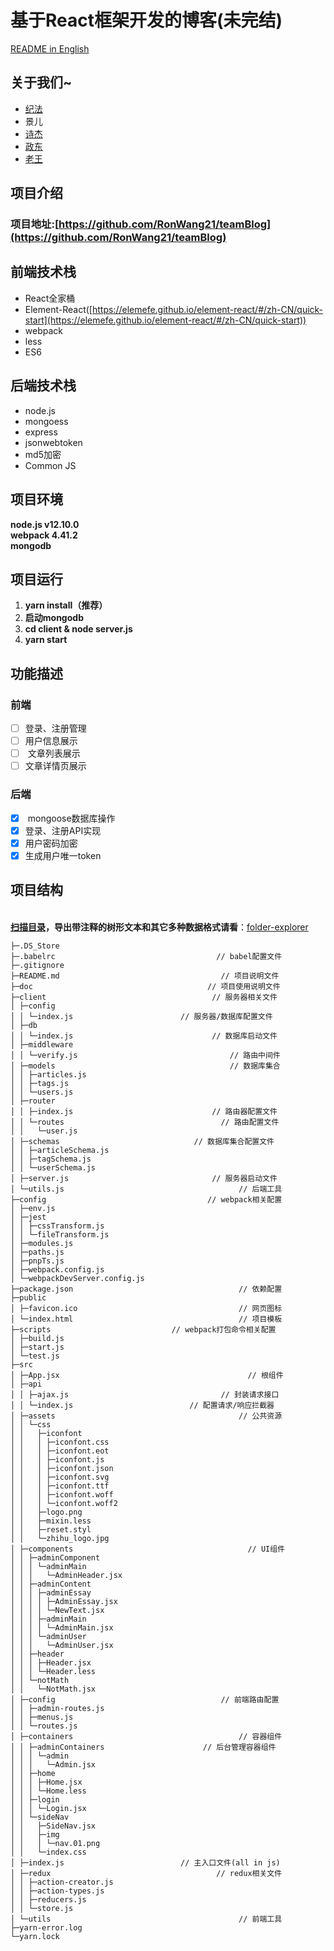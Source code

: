 # 基于React框架开发的博客(未完结)

[README in English](README-en.md)

<a name="TXwq3"></a>
## 关于我们~

- [纪法](https://github.com/luckyMuChen)
- 景儿
- [诗杰](https://github.com/LeeJay9701)
- [政东](https://github.com/LD382549823)
- [老王](https://github.com/RonWang21)

<a name="1TFk7"></a>
## 项目介绍
<a name="45lpm"></a>
### 项目地址:[https://github.com/RonWang21/teamBlog](https://github.com/RonWang21/teamBlog)


<a name="6oaFs"></a>
## 前端技术栈

- React全家桶
- Element-React([https://elemefe.github.io/element-react/#/zh-CN/quick-start](https://elemefe.github.io/element-react/#/zh-CN/quick-start))
- webpack
- less
- ES6

<a name="gO4Lz"></a>
## 后端技术栈

- node.js
- mongoess
- express
- jsonwebtoken
- md5加密
- Common JS

<a name="04HHm"></a>
## 项目环境
**node.js v12.10.0**<br />**webpack 4.41.2**<br />**mongodb**<br />
<a name="JrZDi"></a>
## 项目运行

1. **yarn install（推荐）**
1. **启动mongodb**
1. **cd client & node server.js**
1. **yarn start**

<a name="P3fGj"></a>
## 功能描述
<a name="suTYK"></a>
### 前端

- [ ] 登录、注册管理
- [ ] 用户信息展示
- [ ]  文章列表展示
- [ ] 文章详情页展示

<a name="aHlev"></a>
### 后端

- [x]  mongoose数据库操作
- [x] 登录、注册API实现
- [x] 用户密码加密
- [x] 生成用户唯一token

<a name="jrpJw"></a>
## 项目结构

<br />[**扫描目录**](123)**，导出带注释的树形文本和其它多种数据格式请看**：[folder-explorer](https://github.com/d2-projects/folder-explorer)

```
├─.DS_Store 
├─.babelrc                                    // babel配置文件
├─.gitignore 
├─README.md                                    // 项目说明文件
├─doc                                       // 项目使用说明文件
├─client                                     // 服务器相关文件
│ ├─config 
│ │ └─index.js                        // 服务器/数据库配置文件
│ ├─db 
│ │ └─index.js                               // 数据库启动文件
│ ├─middleware 
│ │ └─verify.js                                  // 路由中间件
│ ├─models                                       // 数据库集合
│ │ ├─articles.js 
│ │ ├─tags.js 
│ │ └─users.js 
│ ├─router 
│ │ ├─index.js                               // 路由器配置文件
│ │ └─routes                                   // 路由配置文件
│ │   └─user.js 
│ ├─schemas                              // 数据库集合配置文件
│ │ ├─articleSchema.js 
│ │ ├─tagSchema.js 
│ │ └─userSchema.js 
│ ├─server.js                                // 服务器启动文件
│ └─utils.js                                       // 后端工具
├─config                                    // webpack相关配置
│ ├─env.js 
│ ├─jest 
│ │ ├─cssTransform.js 
│ │ └─fileTransform.js 
│ ├─modules.js 
│ ├─paths.js 
│ ├─pnpTs.js 
│ ├─webpack.config.js 
│ └─webpackDevServer.config.js 
├─package.json                                     // 依赖配置
├─public 
│ ├─favicon.ico                                    // 网页图标
│ └─index.html                                     // 项目模板
├─scripts                           // webpack打包命令相关配置
│ ├─build.js 
│ ├─start.js 
│ └─test.js 
├─src 
│ ├─App.jsx                                          // 根组件
│ ├─api 
│ │ ├─ajax.js                                  // 封装请求接口
│ │ └─index.js                          // 配置请求/响应拦截器
│ ├─assets                                         // 公共资源
│ │ └─css 
│ │   ├─iconfont 
│ │   │ ├─iconfont.css 
│ │   │ ├─iconfont.eot 
│ │   │ ├─iconfont.js 
│ │   │ ├─iconfont.json 
│ │   │ ├─iconfont.svg 
│ │   │ ├─iconfont.ttf 
│ │   │ ├─iconfont.woff 
│ │   │ └─iconfont.woff2 
│ │   ├─logo.png 
│ │   ├─mixin.less 
│ │   ├─reset.styl 
│ │   └─zhihu_logo.jpg 
│ ├─components                                       // UI组件
│ │ ├─adminComponent 
│ │ │ └─adminMain 
│ │ │   └─AdminHeader.jsx 
│ │ ├─adminContent 
│ │ │ ├─adminEssay 
│ │ │ │ ├─AdminEssay.jsx 
│ │ │ │ └─NewText.jsx 
│ │ │ ├─adminMain 
│ │ │ │ └─AdminMain.jsx 
│ │ │ └─adminUser 
│ │ │   └─AdminUser.jsx 
│ │ ├─header 
│ │ │ ├─Header.jsx 
│ │ │ └─Header.less 
│ │ └─notMath 
│ │   └─NotMath.jsx 
│ ├─config                                     // 前端路由配置
│ │ ├─admin-routes.js 
│ │ ├─menus.js 
│ │ └─routes.js 
│ ├─containers                                     // 容器组件
│ │ ├─adminContainers                      // 后台管理容器组件
│ │ │ └─admin 
│ │ │   └─Admin.jsx 
│ │ ├─home 
│ │ │ ├─Home.jsx 
│ │ │ └─Home.less 
│ │ ├─login 
│ │ │ └─Login.jsx 
│ │ └─sideNav 
│ │   ├─SideNav.jsx 
│ │   ├─img 
│ │   │ └─nav.01.png 
│ │   └─index.css 
│ ├─index.js                          // 主入口文件(all in js)
│ ├─redux                                     // redux相关文件
│ │ ├─action-creator.js 
│ │ ├─action-types.js 
│ │ ├─reducers.js 
│ │ └─store.js 
│ └─utils                                          // 前端工具
├─yarn-error.log 
└─yarn.lock 
```
<br />
